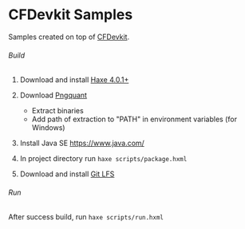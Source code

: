 # CFDevkit Samples #
Samples created on top of [CFDevkit](https://github.com/CrazyFlasher/cf-devkit-hx). 

###### Build
1. Download and install [Haxe 4.0.1+](https://haxe.org/download/file/4.0.1/haxe-4.0.1-win64.exe/)
2. Download [Pngquant](https://pngquant.org/)

   * Extract binaries
   * Add path of extraction to "PATH" in environment variables (for Windows)
   
3. Install Java SE https://www.java.com/ 
4. In project directory run `haxe scripts/package.hxml`
5. Download and install [Git LFS](https://git-lfs.github.com/)

###### Run
After success build, run `haxe scripts/run.hxml`
